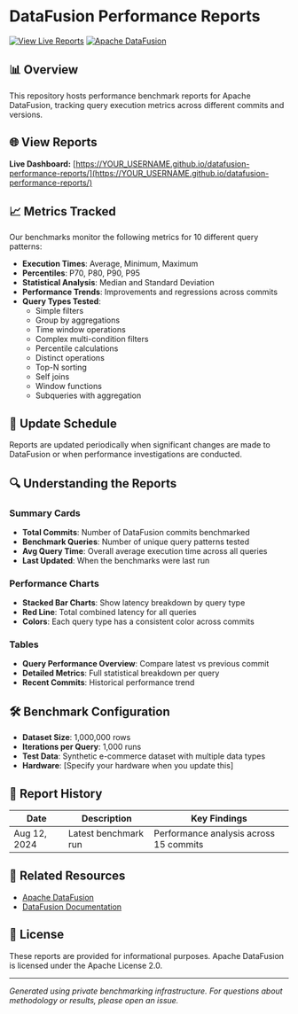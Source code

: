 # DataFusion Performance Reports

[![View Live Reports](https://img.shields.io/badge/View-Live%20Reports-blue)](https://YOUR_USERNAME.github.io/datafusion-performance-reports/)
[![Apache DataFusion](https://img.shields.io/badge/Apache-DataFusion-orange)](https://github.com/apache/datafusion)

## 📊 Overview

This repository hosts performance benchmark reports for Apache DataFusion, tracking query execution metrics across different commits and versions.

## 🌐 View Reports

**Live Dashboard:** [https://YOUR_USERNAME.github.io/datafusion-performance-reports/](https://YOUR_USERNAME.github.io/datafusion-performance-reports/)

## 📈 Metrics Tracked

Our benchmarks monitor the following metrics for 10 different query patterns:

- **Execution Times**: Average, Minimum, Maximum
- **Percentiles**: P70, P80, P90, P95
- **Statistical Analysis**: Median and Standard Deviation
- **Performance Trends**: Improvements and regressions across commits
- **Query Types Tested**:
  - Simple filters
  - Group by aggregations
  - Time window operations
  - Complex multi-condition filters
  - Percentile calculations
  - Distinct operations
  - Top-N sorting
  - Self joins
  - Window functions
  - Subqueries with aggregation

## 📅 Update Schedule

Reports are updated periodically when significant changes are made to DataFusion or when performance investigations are conducted.

## 🔍 Understanding the Reports

### Summary Cards
- **Total Commits**: Number of DataFusion commits benchmarked
- **Benchmark Queries**: Number of unique query patterns tested
- **Avg Query Time**: Overall average execution time across all queries
- **Last Updated**: When the benchmarks were last run

### Performance Charts
- **Stacked Bar Charts**: Show latency breakdown by query type
- **Red Line**: Total combined latency for all queries
- **Colors**: Each query type has a consistent color across commits

### Tables
- **Query Performance Overview**: Compare latest vs previous commit
- **Detailed Metrics**: Full statistical breakdown per query
- **Recent Commits**: Historical performance trend

## 🛠️ Benchmark Configuration

- **Dataset Size**: 1,000,000 rows
- **Iterations per Query**: 1,000 runs
- **Test Data**: Synthetic e-commerce dataset with multiple data types
- **Hardware**: [Specify your hardware when you update this]

## 📝 Report History

| Date | Description | Key Findings |
|------|-------------|--------------|
| Aug 12, 2024 | Latest benchmark run | Performance analysis across 15 commits |

## 🔗 Related Resources

- [Apache DataFusion](https://github.com/apache/datafusion)
- [DataFusion Documentation](https://arrow.apache.org/datafusion/)

## 📄 License

These reports are provided for informational purposes. Apache DataFusion is licensed under the Apache License 2.0.

---

*Generated using private benchmarking infrastructure. For questions about methodology or results, please open an issue.*